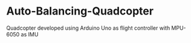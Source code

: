 # Auto-Balancing-Quadcopter
 Quadcopter developed using Arduino Uno as flight controller with MPU-6050 as IMU
